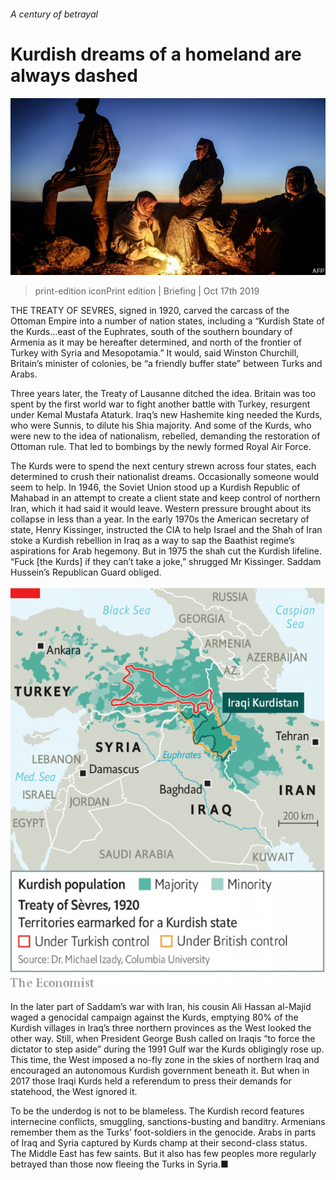 ###### A century of betrayal

# Kurdish dreams of a homeland are always dashed 

![image](images/20191019_fbp501.jpg) 

> print-edition iconPrint edition | Briefing | Oct 17th 2019 

THE TREATY OF SEVRES, signed in 1920, carved the carcass of the Ottoman Empire into a number of nation states, including a “Kurdish State of the Kurds…east of the Euphrates, south of the southern boundary of Armenia as it may be hereafter determined, and north of the frontier of Turkey with Syria and Mesopotamia.” It would, said Winston Churchill, Britain’s minister of colonies, be “a friendly buffer state” between Turks and Arabs. 

Three years later, the Treaty of Lausanne ditched the idea. Britain was too spent by the first world war to fight another battle with Turkey, resurgent under Kemal Mustafa Ataturk. Iraq’s new Hashemite king needed the Kurds, who were Sunnis, to dilute his Shia majority. And some of the Kurds, who were new to the idea of nationalism, rebelled, demanding the restoration of Ottoman rule. That led to bombings by the newly formed Royal Air Force. 

The Kurds were to spend the next century strewn across four states, each determined to crush their nationalist dreams. Occasionally someone would seem to help. In 1946, the Soviet Union stood up a Kurdish Republic of Mahabad in an attempt to create a client state and keep control of northern Iran, which it had said it would leave. Western pressure brought about its collapse in less than a year. In the early 1970s the American secretary of state, Henry Kissinger, instructed the CIA to help Israel and the Shah of Iran stoke a Kurdish rebellion in Iraq as a way to sap the Baathist regime’s aspirations for Arab hegemony. But in 1975 the shah cut the Kurdish lifeline. “Fuck [the Kurds] if they can’t take a joke,” shrugged Mr Kissinger. Saddam Hussein’s Republican Guard obliged. 

![image](images/20191019_FBM955.png) 

In the later part of Saddam’s war with Iran, his cousin Ali Hassan al-Majid waged a genocidal campaign against the Kurds, emptying 80% of the Kurdish villages in Iraq’s three northern provinces as the West looked the other way. Still, when President George Bush called on Iraqis “to force the dictator to step aside” during the 1991 Gulf war the Kurds obligingly rose up. This time, the West imposed a no-fly zone in the skies of northern Iraq and encouraged an autonomous Kurdish government beneath it. But when in 2017 those Iraqi Kurds held a referendum to press their demands for statehood, the West ignored it. 

To be the underdog is not to be blameless. The Kurdish record features internecine conflicts, smuggling, sanctions-busting and banditry. Armenians remember them as the Turks’ foot-soldiers in the genocide. Arabs in parts of Iraq and Syria captured by Kurds champ at their second-class status. The Middle East has few saints. But it also has few peoples more regularly betrayed than those now fleeing the Turks in Syria.■ 

